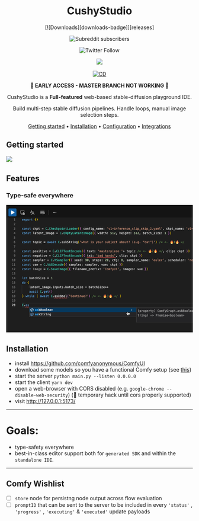 <div align="center">

# CushyStudio

[![Downloads][downloads-badge]][releases]

<!-- https://shields.io/ -->

![Subreddit subscribers](https://img.shields.io/reddit/subreddit-subscribers/CushyStudio?style=social)

![Twitter Follow](https://img.shields.io/twitter/follow/CushyStudio?style=social)

[![](https://dcbadge.vercel.app/api/server/GfAN6hF2ad)](https://discord.gg/GfAN6hF2ad)

[![CD](https://github.com/rvion/CushyStudio/actions/workflows/electron-publication.yml/badge.svg)](https://github.com/rvion/CushyStudio/actions/workflows/electron-publication.yml)

<!-- ![Discord](https://img.shields.io/discord/1087008112969531513) -->

<!-- https://discord.gg/GfAN6hF2ad -->

**🔴 EARLY ACCESS - MASTER BRANCH NOT WORKING 🔴**

CushyStudio is a **Full-featured** web-based stable-diffusion playground IDE.

Build multi-step stable diffusion pipelines.
Handle loops, manual image selection steps.

[Getting started](#getting-started) •
[Installation](#installation) •
[Configuration](#configuration) •
[Integrations](#third-party-integrations)

</div>

## Getting started

<!-- ![](docs/images/2023-03-14_06-47-30.png) -->

![](website/static/img/screenshots/2023-03-18-23-13-27.png)

## Features

### Type-safe everywhere

![](website/static/img/screenshots/2023-03-18-23-13-53.png)

## Installation

-   install https://github.com/comfyanonymous/ComfyUI
-   download some models so you have a functional Comfy setup (see [this](scripts/download-models.sh))
-   start the server `python main.py --listen 0.0.0.0`
-   start the client `yarn dev`
-   open a web-browser with CORS disabled (e.g. `google-chrome --disable-web-security`) (🔴 temporary hack until cors properly supported)
-   visit http://127.0.0.1:5173/

---

# Goals:

-   type-safety everywhere
-   best-in-class editor support both for `generated SDK` and within the `standalone IDE`.

---

## Comfy Wishlist

-   [ ] `store` node for persistng node output across flow evaluation
-   [ ] `promptID` that can be sent to the server to be included in every `'status'` , `'progress'` , `'executing'` & `'executed'` update payloads
